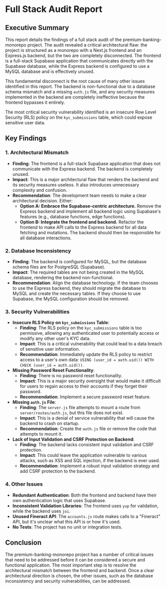 # Full Stack Audit Report

## Executive Summary

This report details the findings of a full stack audit of the premium-banking-monorepo project. The audit revealed a critical architectural flaw: the project is structured as a monorepo with a Next.js frontend and an Express.js backend, but the two are completely disconnected. The frontend is a full-stack Supabase application that communicates directly with the Supabase database, while the Express backend is configured to use a MySQL database and is effectively unused.

This fundamental disconnect is the root cause of many other issues identified in this report. The backend is non-functional due to a database schema mismatch and a missing `auth.js` file, and any security measures implemented in the backend are completely ineffective because the frontend bypasses it entirely.

The most critical security vulnerability identified is an insecure Row Level Security (RLS) policy on the `kyc_submissions` table, which could expose sensitive user data.

## Key Findings

### 1. Architectural Mismatch

*   **Finding**: The frontend is a full-stack Supabase application that does not communicate with the Express backend. The backend is completely unused.
*   **Impact**: This is a major architectural flaw that renders the backend and its security measures useless. It also introduces unnecessary complexity and confusion.
*   **Recommendation**: The development team needs to make a clear architectural decision. Either:
    *   **Option A: Embrace the Supabase-centric architecture.** Remove the Express backend and implement all backend logic using Supabase's features (e.g., database functions, edge functions).
    *   **Option B: Integrate the frontend and backend.** Refactor the frontend to make API calls to the Express backend for all data fetching and mutations. The backend should then be responsible for all database interactions.

### 2. Database Inconsistency

*   **Finding**: The backend is configured for MySQL, but the database schema files are for PostgreSQL (Supabase).
*   **Impact**: The required tables are not being created in the MySQL database, rendering the backend non-functional.
*   **Recommendation**: Align the database technology. If the team chooses to use the Express backend, they should migrate the database to MySQL and create the necessary tables. If they choose to use Supabase, the MySQL configuration should be removed.

### 3. Security Vulnerabilities

*   **Insecure RLS Policy on `kyc_submissions` Table**:
    *   **Finding**: The RLS policy on the `kyc_submissions` table is too permissive, allowing any authenticated user to potentially access or modify any other user's KYC data.
    *   **Impact**: This is a critical vulnerability that could lead to a data breach of sensitive user information.
    *   **Recommendation**: Immediately update the RLS policy to restrict access to a user's own data: `USING (user_id = auth.uid()) WITH CHECK (user_id = auth.uid())`.
*   **Missing Password Reset Functionality**:
    *   **Finding**: There is no password reset functionality.
    *   **Impact**: This is a major security oversight that would make it difficult for users to regain access to their accounts if they forget their password.
    *   **Recommendation**: Implement a secure password reset feature.
*   **Missing `auth.js` File**:
    *   **Finding**: The `server.js` file attempts to mount a route from `server/routes/auth.js`, but this file does not exist.
    *   **Impact**: This is a denial of service vulnerability that will cause the backend to crash on startup.
    *   **Recommendation**: Create the `auth.js` file or remove the code that attempts to mount it.
*   **Lack of Input Validation and CSRF Protection on Backend**:
    *   **Finding**: The backend lacks consistent input validation and CSRF protection.
    *   **Impact**: This could leave the application vulnerable to various attacks, such as XSS and SQL injection, if the backend is ever used.
    *   **Recommendation**: Implement a robust input validation strategy and add CSRF protection to the backend.

### 4. Other Issues

*   **Redundant Authentication**: Both the frontend and backend have their own authentication logic that uses Supabase.
*   **Inconsistent Validation Libraries**: The frontend uses `yup` for validation, while the backend uses `joi`.
*   **Unused Fineract API**: The `accounts.js` route makes calls to a "Fineract" API, but it's unclear what this API is or how it's used.
*   **No Tests**: The project has no unit or integration tests.

## Conclusion

The premium-banking-monorepo project has a number of critical issues that need to be addressed before it can be considered a secure and functional application. The most important step is to resolve the architectural mismatch between the frontend and backend. Once a clear architectural direction is chosen, the other issues, such as the database inconsistency and security vulnerabilities, can be addressed.
